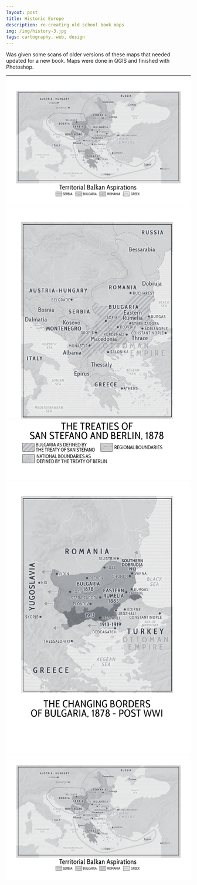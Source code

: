 ```yaml
---
layout: post
title: Historic Europe
description: re-creating old school book maps
img: /img/history-3.jpg
tags: cartography, web, design
---
```

Was given some scans of older versions of these maps that needed updated for a new book. Maps were done in QGIS and finished with Photoshop.
<hr>

<div class="img_row">
    <img class="col three" src="/img/history-3.jpg">
</div>
<div class="img_row">
    <img class="col three" src="/img/history-1.jpg">
    </div>

<div class="img_row">
    <img class="col three" src="/img/history-2.jpg">
</div>

<div class="img_row">
    <img class="col three" src="/img/history-3.jpg">
</div>
